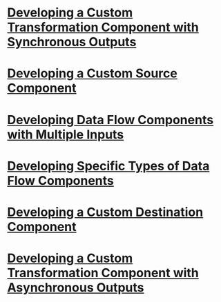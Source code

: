 # [Developing a Custom Transformation Component with Synchronous Outputs](developing-a-custom-transformation-component-with-synchronous-outputs.md)
# [Developing a Custom Source Component](developing-a-custom-source-component.md)
# [Developing Data Flow Components with Multiple Inputs](developing-data-flow-components-with-multiple-inputs.md)
# [Developing Specific Types of Data Flow Components](developing-specific-types-of-data-flow-components.md)
# [Developing a Custom Destination Component](developing-a-custom-destination-component.md)
# [Developing a Custom Transformation Component with Asynchronous Outputs](developing-a-custom-transformation-component-with-asynchronous-outputs.md)
